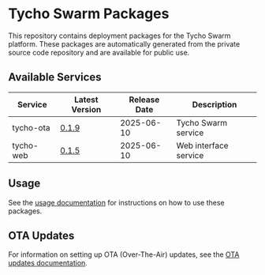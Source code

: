 # Tycho Swarm Packages

This repository contains deployment packages for the Tycho Swarm platform. These packages are automatically generated
from the private source code repository and are available for public use.

## Available Services

| Service | Latest Version | Release Date | Description |
|---------|---------------|--------------|-------------|
| tycho-ota | [0.1.9](services/tycho-ota/packages/tycho-ota-0.1.9.tar.gz) | 2025-06-10 | Tycho Swarm service |
| tycho-web | [0.1.5](services/tycho-web/packages/tycho-web-0.1.5.tar.gz) | 2025-06-10 | Web interface service |

## Usage

See the [usage documentation](docs/usage.md) for instructions on how to use these packages.

## OTA Updates

For information on setting up OTA (Over-The-Air) updates, see the [OTA updates documentation](docs/ota-updates.md).
